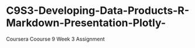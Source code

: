 # C9S3-Developing-Data-Products-R-Markdown-Presentation-Plotly-
Coursera Coourse 9 Week 3 Assignment
